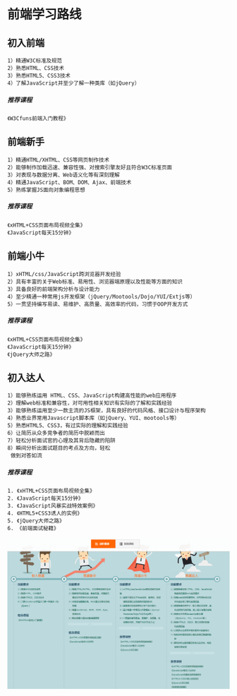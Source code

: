 # 前端学习路线
## 初入前端
	1）精通W3C标准及规范
	2）熟悉HTML、CSS技术
	3）熟悉HTML5、CSS3技术	
	4）了解JavaScript并至少了解一种类库（如jQuery）
##### 推荐课程
	《W3Cfuns前端入门教程》
## 前端新手
	1）精通HTML/XHTML、CSS等网页制作技术
	2）能够制作加载迅速、兼容性强、对搜索引擎友好且符合W3C标准页面
	3）对表现与数据分离、Web语义化等有深刻理解
	4）精通JavaScript、BOM、DOM、Ajax、前端技术
	5）熟练掌握JS面向对象编程思想
##### 推荐课程
	《xHTML+CSS页面布局视频全集》
	《JavaScript每天15分钟》
## 前端小牛
	1）xHTML/css/JavaScript跨浏览器开发经验
	2）具有丰富的关于Web标准、易用性、浏览器端原理以及性能等方面的知识
	3）具备良好的前端架构分析与设计能力
	4）至少精通一种常用js开发框架（jQuery/Mootools/Dojo/YUI/Extjs等）
	5）一贯坚持编写易读、易维护、高质量、高效率的代码，习惯于OOP开发方式
##### 推荐课程
	《xHTML+CSS页面布局视频全集》
	《JavaScript每天15分钟》
	《jQuery大师之路》
## 初入达人
	1）能够熟练运用 HTML、CSS、JavaScript构建高性能的web应用程序
	2）理解web标准和兼容性，对可用性相关知识有实际的了解和实践经验
	3）能够熟练运用至少一款主流的JS框架，具有良好的代码风格、接口设计与程序架构
	4）熟悉业界常用Javascript脚本库（如jQuery、YUI、mootools等）
	5）熟悉HTML5、CSS3，有过实际的理解和实践经验
	6）让简历从众多竞争者的简历中脱颖而出
	7）轻松分析面试官的心理及其背后隐藏的陷阱
    8）瞬间分析出面试题目的考点及方向，轻松
     做到对答如流
##### 推荐课程

	1. 《xHTML+CSS页面布局视频全集》
	2. 《JavaScript每天15分钟》
	3. 《JavaScript风暴实战特效案例》
	4. 《HTML5+CSS3诱人的实例》
	5. 《jQuery大师之路》
	6. 《前端面试秘籍》

<img src="https://raw.githubusercontent.com/siwenyu/img/master/feluxian.png">